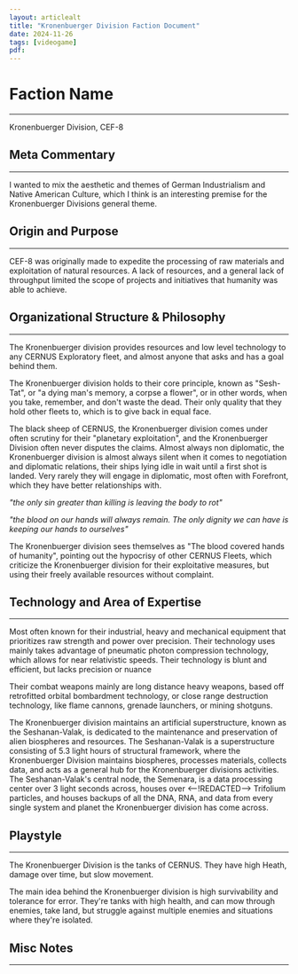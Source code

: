 ```yaml
---
layout: articlealt
title: "Kronenbuerger Division Faction Document"
date: 2024-11-26
tags: [videogame]
pdf:
---
```



# Faction Name
---
Kronenbuerger Division, CEF-8
## Meta Commentary
---
I wanted to mix the aesthetic and themes of German Industrialism and Native American Culture, which I think is an interesting premise for the Kronenbuerger Divisions general theme. 
## Origin and Purpose 
---
CEF-8 was originally made to expedite the processing of raw materials and exploitation of natural resources. A lack of resources, and a general lack of throughput limited the scope of projects and initiatives that humanity was able to achieve. 

## Organizational Structure & Philosophy
---
The Kronenbuerger division provides resources and low level technology to any CERNUS Exploratory fleet, and almost anyone that asks and has a goal behind them.

The Kronenbuerger division holds to their core principle, known as "Sesh-Tat", or "a dying man's memory, a corpse a flower", or in other words, when you take, remember, and don't waste the dead. Their only quality that they hold other fleets to, which is to give back in equal face. 

The black sheep of CERNUS, the Kronenbuerger division comes under often scrutiny for their "planetary exploitation", and the Kronenbuerger Division often never disputes the claims. Almost always non diplomatic, the Kronenbuerger division is almost always silent when it comes to negotiation and diplomatic relations, their ships lying idle in wait until a first shot is landed. Very rarely they will engage in diplomatic, most often with Forefront, which they have better relationships with.

*"the only sin greater than killing is leaving the body to rot"*

*"the blood on our hands will always remain. The only dignity we can have is keeping our hands to ourselves"*

The Kronenbuerger division sees themselves as "The blood covered hands of humanity", pointing out the hypocrisy of other CERNUS Fleets, which criticize the Kronenbuerger division for their exploitative measures, but using their freely available resources without complaint.
## Technology and Area of Expertise
---
Most often known for their industrial, heavy and mechanical equipment that prioritizes raw strength and power over precision. Their technology uses mainly takes advantage of pneumatic photon compression technology, which allows for near relativistic speeds. Their technology is blunt and efficient, but lacks precision or nuance

Their combat weapons mainly are long distance heavy weapons, based off retrofitted orbital bombardment technology, or close range destruction technology, like flame cannons, grenade launchers, or mining shotguns.

The Kronenbuerger division maintains an artificial superstructure, known as the Seshanan-Valak, is dedicated to the maintenance and preservation of alien biospheres and resources. The Seshanan-Valak is a superstructure consisting of 5.3 light hours of structural framework, where the Kronenbuerger Division maintains biospheres, processes materials, collects data, and acts as a general hub for the Kronenbuerger divisions activities. The Seshanan-Valak's central node, the Semenara, is a data processing center over 3 light seconds across, houses over <--!REDACTED--> Trifolium particles, and houses backups of all the DNA, RNA, and data from every single system and planet the Kronenbuerger division has come across. 
## Playstyle
---
The Kronenbuerger Division is the tanks of CERNUS. They have high Heath, damage over time, but slow movement. 

The main idea behind the Kronenbuerger division is high survivability and tolerance for error. They're tanks with high health, and can mow through enemies, take land, but struggle against multiple enemies and situations where they're isolated. 
## Misc Notes
---
